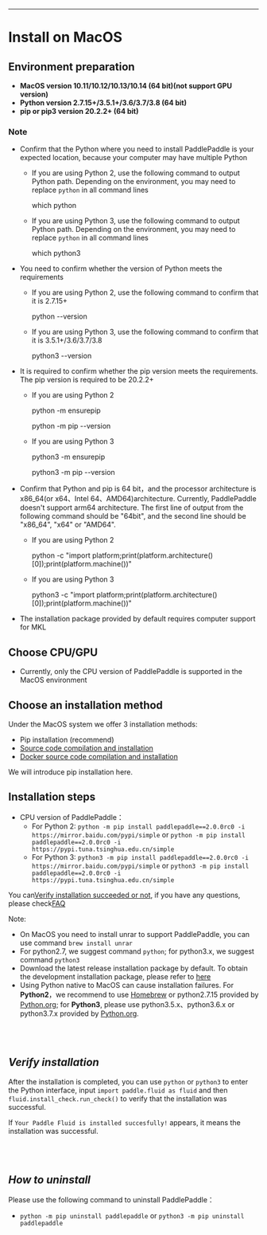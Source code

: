 ***
# **Install on MacOS**

## Environment preparation

* **MacOS version 10.11/10.12/10.13/10.14 (64 bit)(not support GPU version)**
* **Python version 2.7.15+/3.5.1+/3.6/3.7/3.8 (64 bit)**
* **pip or pip3 version 20.2.2+ (64 bit)**

### Note

* Confirm that the Python where you need to install PaddlePaddle is your expected location, because your computer may have multiple Python

    * If you are using Python 2, use the following command to output Python path. Depending on the environment, you may need to replace `python` in all command lines

        which python

    * If you are using Python 3, use the following command to output Python path. Depending on the environment, you may need to replace `python` in all command lines

        which python3

* You need to confirm whether the version of Python meets the requirements

    * If you are using Python 2, use the following command to confirm that it is 2.7.15+

        python --version

    * If you are using Python 3, use the following command to confirm that it is 3.5.1+/3.6/3.7/3.8

        python3 --version

* It is required to confirm whether the pip version meets the requirements. The pip version is required to be 20.2.2+

    * If you are using Python 2

        python -m ensurepip

        python -m pip --version

    * If you are using Python 3

        python3 -m ensurepip

        python3 -m pip --version

* Confirm that Python and pip is 64 bit，and the processor architecture is x86_64(or x64、Intel 64、AMD64)architecture. Currently, PaddlePaddle doesn't support arm64 architecture. The first line of output from the following command should be "64bit", and the second line should be "x86_64", "x64" or "AMD64".

    * If you are using Python 2

        python -c "import platform;print(platform.architecture()[0]);print(platform.machine())"

    * If you are using Python 3

        python3 -c "import platform;print(platform.architecture()[0]);print(platform.machine())"

* The installation package provided by default requires computer support for MKL

## Choose CPU/GPU

* Currently, only the CPU version of PaddlePaddle is supported in the MacOS environment

## Choose an installation method

Under the MacOS system we offer 3 installation methods:

* Pip installation (recommend)
* [Source code compilation and installation](./compile/compile_MacOS.html#mac_source)
* [Docker source code compilation and installation](./compile/compile_MacOS.html#mac_docker)


We will introduce pip installation here.

## Installation steps

* CPU version of PaddlePaddle：
  * For Python 2: `python -m pip install paddlepaddle==2.0.0rc0 -i https://mirror.baidu.com/pypi/simple` or `python -m pip install paddlepaddle==2.0.0rc0 -i https://pypi.tuna.tsinghua.edu.cn/simple`
  * For Python 3: `python3 -m pip install paddlepaddle==2.0.0rc0 -i https://mirror.baidu.com/pypi/simple` or `python3 -m pip install paddlepaddle==2.0.0rc0 -i https://pypi.tuna.tsinghua.edu.cn/simple`

You can[Verify installation succeeded or not](#check), if you have any questions, please check[FAQ](./FAQ.html)

Note:

* On MacOS you need to install unrar to support PaddlePaddle, you can use command `brew install unrar`
* For python2.7, we suggest command `python`; for python3.x, we suggest command `python3`
* Download the latest release installation package by default. To obtain the development installation package, please refer to [here](./Tables.html#ciwhls)
* Using Python native to MacOS can cause installation failures. For **Python2**，we recommend to use [Homebrew](https://brew.sh) or python2.7.15 provided by [Python.org](https://www.python.org/ftp/python/2.7.15/python-2.7.15-macosx10.9.pkg); for **Python3**, please use python3.5.x、python3.6.x or python3.7.x provided by [Python.org](https://www.python.org/downloads/mac-osx/).

<a name="check"></a>
<br/><br/>
## ***Verify installation***

After the installation is completed, you can use `python` or `python3` to enter the Python interface, input `import paddle.fluid as fluid` and then `fluid.install_check.run_check()` to verify that the installation was successful.

If `Your Paddle Fluid is installed succesfully!` appears, it means the installation was successful.

<br/><br/>
## ***How to uninstall***

Please use the following command to uninstall PaddlePaddle：

* `python -m pip uninstall paddlepaddle` or `python3 -m pip uninstall paddlepaddle`

